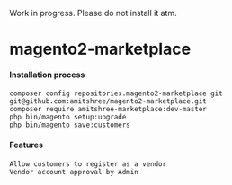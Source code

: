 Work in progress. Please do not install it atm.

# magento2-marketplace

#### Installation process
```
composer config repositories.magento2-marketplace git git@github.com:amitshree/magento2-marketplace.git
composer require amitshree-marketplace:dev-master
php bin/magento setup:upgrade
php bin/magento save:customers
```


#### Features
```
Allow customers to register as a vendor
Vendor account approval by Admin
```
